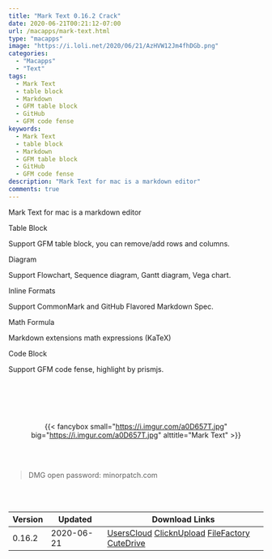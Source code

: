 ```yaml
---
title: "Mark Text 0.16.2 Crack"
date: 2020-06-21T00:21:12-07:00
url: /macapps/mark-text.html
type: "macapps"
image: "https://i.loli.net/2020/06/21/AzHVW12Jm4fhDGb.png"
categories:
  - "Macapps"
  - "Text"
tags:
  - Mark Text
  - table block
  - Markdown
  - GFM table block
  - GitHub
  - GFM code fense
keywords:
  - Mark Text
  - table block
  - Markdown
  - GFM table block
  - GitHub
  - GFM code fense
description: "Mark Text for mac is a markdown editor"
comments: true
---
```


Mark Text for mac is a markdown editor

Table Block

Support GFM table block, you can remove/add rows and columns.

Diagram

Support Flowchart, Sequence diagram, Gantt diagram, Vega chart.

Inline Formats

Support CommonMark and GitHub Flavored Markdown Spec.

Math Formula

Markdown extensions math expressions (KaTeX)

Code Block

Support GFM code fense, highlight by prismjs.

<br/>
<br/>
<script async src="https://pagead2.googlesyndication.com/pagead/js/adsbygoogle.js"></script>
<ins class="adsbygoogle"
     style="display:block; text-align:center;"
     data-ad-layout="in-article"
     data-ad-format="fluid"
     data-ad-client="ca-pub-8746275014476192"
     data-ad-slot="5144997159"></ins>
<script>
     (adsbygoogle = window.adsbygoogle || []).push({});
</script>
<br/>
<br/>


<center>

{{< fancybox small="https://i.imgur.com/a0D657T.jpg" big="https://i.imgur.com/a0D657T.jpg" alttitle="Mark Text" >}}

</center>

<br/>
<br/>


> DMG open password: minorpatch.com

<br/>

<br/>
<div id="history_version" class="history_version">

| Version | Updated | Download Links |
| ---- | ---- | ---- |
| 0.16.2 | 2020-06-21 | [UsersCloud](https://ouo.io/Zq7Du1)   [ClicknUpload](https://ouo.io/q3FtME)   [FileFactory](https://ouo.io/oImo3S)   [CuteDrive](https://ouo.io/m3pQer) |

</div>
